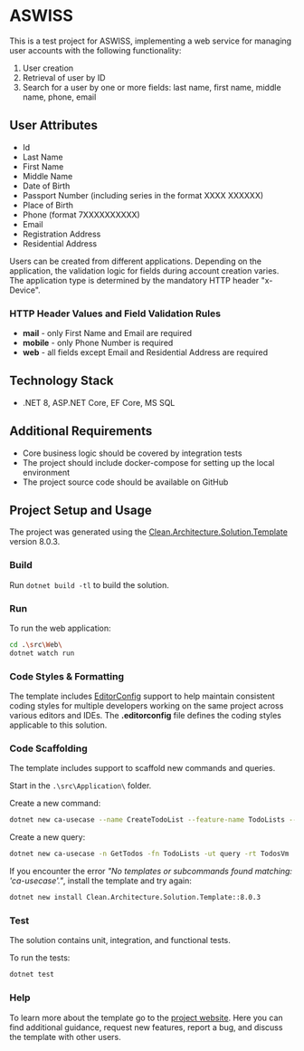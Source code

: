 ﻿
# ASWISS

This is a test project for ASWISS, implementing a web service for managing user accounts with the following functionality:

1. User creation
2. Retrieval of user by ID
3. Search for a user by one or more fields: last name, first name, middle name, phone, email

## User Attributes
- Id
- Last Name
- First Name
- Middle Name
- Date of Birth
- Passport Number (including series in the format XXXX XXXXXX)
- Place of Birth
- Phone (format 7XXXXXXXXXX)
- Email
- Registration Address
- Residential Address

Users can be created from different applications. Depending on the application, the validation logic for fields during account creation varies. The application type is determined by the mandatory HTTP header "x-Device".

### HTTP Header Values and Field Validation Rules
- **mail** - only First Name and Email are required
- **mobile** - only Phone Number is required
- **web** - all fields except Email and Residential Address are required

## Technology Stack
- .NET 8, ASP.NET Core, EF Core, MS SQL

## Additional Requirements
- Core business logic should be covered by integration tests
- The project should include docker-compose for setting up the local environment
- The project source code should be available on GitHub

## Project Setup and Usage

The project was generated using the [Clean.Architecture.Solution.Template](https://github.com/jasontaylordev/ASWISS) version 8.0.3.

### Build

Run `dotnet build -tl` to build the solution.

### Run

To run the web application:

```bash
cd .\src\Web\
dotnet watch run
```
### Code Styles & Formatting

The template includes [EditorConfig](https://editorconfig.org/) support to help maintain consistent coding styles for multiple developers working on the same project across various editors and IDEs. The **.editorconfig** file defines the coding styles applicable to this solution.

### Code Scaffolding

The template includes support to scaffold new commands and queries.

Start in the `.\src\Application\` folder.

Create a new command:

```bash
dotnet new ca-usecase --name CreateTodoList --feature-name TodoLists --usecase-type command --return-type int
```

Create a new query:

```bash
dotnet new ca-usecase -n GetTodos -fn TodoLists -ut query -rt TodosVm
```

If you encounter the error *"No templates or subcommands found matching: 'ca-usecase'."*, install the template and try again:

```bash
dotnet new install Clean.Architecture.Solution.Template::8.0.3
```

### Test

The solution contains unit, integration, and functional tests.

To run the tests:
```bash
dotnet test
```

### Help

To learn more about the template go to the [project website](https://github.com/jasontaylordev/CleanArchitecture). Here you can find additional guidance, request new features, report a bug, and discuss the template with other users.
